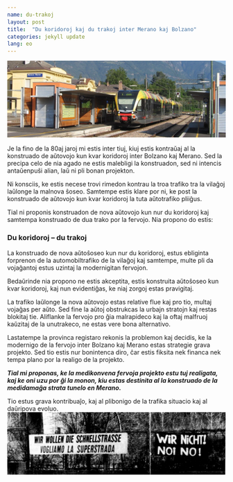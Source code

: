 ```yaml
---
name: du-trakoj
layout: post
title:  "Du koridoroj kaj du trakoj inter Merano kaj Bolzano"
categories: jekyll update
lang: eo
---
```

![Bild](../../bildoj/fervojo-Merano.jpg)

Je la fino de la 80aj jaroj mi estis inter tiuj, kiuj estis kontraŭaj al la konstruado de aŭtovojo kun kvar koridoroj inter Bolzano kaj Merano. Sed la precipa celo de nia agado ne estis malebligi la konstruadon, sed ni intencis antaŭenpuŝi alian, laŭ ni pli bonan projekton. 

Ni konsciis, ke estis necese trovi rimedon kontrau la troa trafiko tra la vilaĝoj laŭlonge la malnova ŝoseo. Samtempe estis klare por ni, ke post la konstruado de aŭtovojo kun kvar koridoroj la tuta aŭtotrafiko  pliiĝus. 

Tial ni proponis konstruadon de nova aŭtovojo kun nur du koridoroj kaj samtempa konstruado de dua trako por la fervojo. Nia propono do estis: 

### Du koridoroj – du trakoj

La konstruado de nova aŭtoŝoseo kun nur du koridoroj, estus ebliginta forprenon de la automobiltrafiko de la vilaĝoj kaj samtempe, multe pli da vojaĝantoj estus uzintaj la modernigitan fervojon. 

Bedaŭrinde nia propono ne estis akceptita, estis konstruita aŭtoŝoseo kun kvar koridoroj, kaj nun evidentiĝas, ke niaj  zorgoj estas pravigitaj.

La trafiko laŭlonge la nova aŭtovojo estas relative flue kaj pro tio, multaj vojaĝas per aŭto. Sed fine la aŭtoj obstrukcas la urbajn stratojn kaj restas blokitaj tie. Aliflanke la fervojo pro ĝia malrapideco kaj la oftaj malfruoj kaŭzitaj de la unutrakeco, ne estas vere bona alternativo.

Lastatempe la provinca registaro rekonis la problemon kaj decidis, ke la modernigo de la fervojo inter Bolzano kaj Merano estas strategie grava projekto. Sed tio estis nur bonintenca diro, ĉar estis fiksita nek financa nek tempa plano por la realigo de la projekto.

**_Tial mi proponas, ke la medikonvena fervoja projekto estu tuj realigata, kaj ke oni uzu por ĝi la monon, kiu estas destinita al la konstruado de la medidamaĝa strata tunelo en Merano._**

Tio estus grava kontribuaĵo, kaj al plibonigo de la trafika situacio kaj al daŭripova evoluo. 
![Bild](../../bildoj/mebo89.png)

